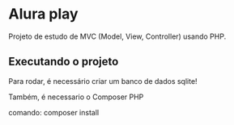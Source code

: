 # Alura play

Projeto de estudo de MVC (Model, View, Controller) usando PHP.

## Executando o projeto

Para rodar, é necessário criar um banco de dados sqlite!

Também, é necessario o Composer PHP

comando: composer install
